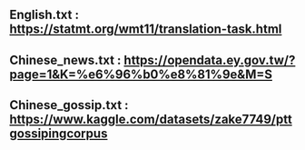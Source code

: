 ## English.txt : https://statmt.org/wmt11/translation-task.html
## Chinese_news.txt : https://opendata.ey.gov.tw/?page=1&K=%e6%96%b0%e8%81%9e&M=S
## Chinese_gossip.txt : https://www.kaggle.com/datasets/zake7749/pttgossipingcorpus
